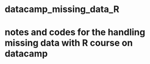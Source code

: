 # datacamp_missing_data_R
# notes and codes for the handling missing data with R course on datacamp
